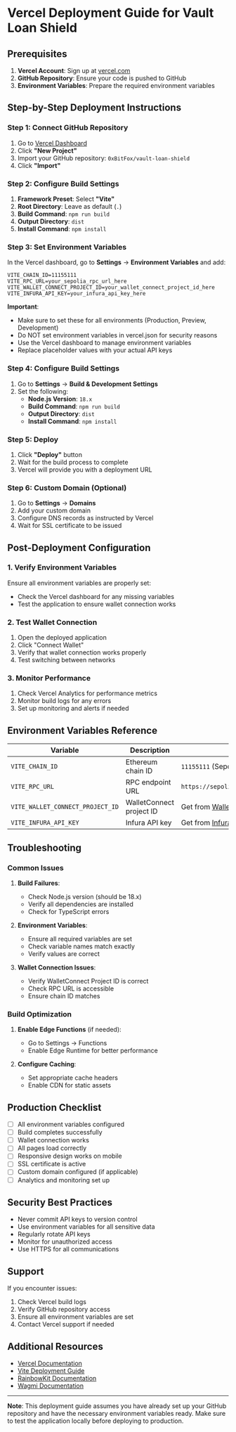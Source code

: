 # Vercel Deployment Guide for Vault Loan Shield

## Prerequisites

1. **Vercel Account**: Sign up at [vercel.com](https://vercel.com)
2. **GitHub Repository**: Ensure your code is pushed to GitHub
3. **Environment Variables**: Prepare the required environment variables

## Step-by-Step Deployment Instructions

### Step 1: Connect GitHub Repository

1. Go to [Vercel Dashboard](https://vercel.com/dashboard)
2. Click **"New Project"**
3. Import your GitHub repository: `0xBitFox/vault-loan-shield`
4. Click **"Import"**

### Step 2: Configure Build Settings

1. **Framework Preset**: Select **"Vite"**
2. **Root Directory**: Leave as default (`.`)
3. **Build Command**: `npm run build`
4. **Output Directory**: `dist`
5. **Install Command**: `npm install`

### Step 3: Set Environment Variables

In the Vercel dashboard, go to **Settings** → **Environment Variables** and add:

```env
VITE_CHAIN_ID=11155111
VITE_RPC_URL=your_sepolia_rpc_url_here
VITE_WALLET_CONNECT_PROJECT_ID=your_wallet_connect_project_id_here
VITE_INFURA_API_KEY=your_infura_api_key_here
```

**Important**: 
- Make sure to set these for all environments (Production, Preview, Development)
- Do NOT set environment variables in vercel.json for security reasons
- Use the Vercel dashboard to manage environment variables
- Replace placeholder values with your actual API keys

### Step 4: Configure Build Settings

1. Go to **Settings** → **Build & Development Settings**
2. Set the following:
   - **Node.js Version**: `18.x`
   - **Build Command**: `npm run build`
   - **Output Directory**: `dist`
   - **Install Command**: `npm install`

### Step 5: Deploy

1. Click **"Deploy"** button
2. Wait for the build process to complete
3. Vercel will provide you with a deployment URL

### Step 6: Custom Domain (Optional)

1. Go to **Settings** → **Domains**
2. Add your custom domain
3. Configure DNS records as instructed by Vercel
4. Wait for SSL certificate to be issued

## Post-Deployment Configuration

### 1. Verify Environment Variables

Ensure all environment variables are properly set:
- Check the Vercel dashboard for any missing variables
- Test the application to ensure wallet connection works

### 2. Test Wallet Connection

1. Open the deployed application
2. Click "Connect Wallet"
3. Verify that wallet connection works properly
4. Test switching between networks

### 3. Monitor Performance

1. Check Vercel Analytics for performance metrics
2. Monitor build logs for any errors
3. Set up monitoring and alerts if needed

## Environment Variables Reference

| Variable | Description | Example |
|----------|-------------|---------|
| `VITE_CHAIN_ID` | Ethereum chain ID | `11155111` (Sepolia) |
| `VITE_RPC_URL` | RPC endpoint URL | `https://sepolia.infura.io/v3/YOUR_KEY` |
| `VITE_WALLET_CONNECT_PROJECT_ID` | WalletConnect project ID | Get from [WalletConnect Cloud](https://cloud.walletconnect.com) |
| `VITE_INFURA_API_KEY` | Infura API key | Get from [Infura Dashboard](https://infura.io) |

## Troubleshooting

### Common Issues

1. **Build Failures**:
   - Check Node.js version (should be 18.x)
   - Verify all dependencies are installed
   - Check for TypeScript errors

2. **Environment Variables**:
   - Ensure all required variables are set
   - Check variable names match exactly
   - Verify values are correct

3. **Wallet Connection Issues**:
   - Verify WalletConnect Project ID is correct
   - Check RPC URL is accessible
   - Ensure chain ID matches

### Build Optimization

1. **Enable Edge Functions** (if needed):
   - Go to Settings → Functions
   - Enable Edge Runtime for better performance

2. **Configure Caching**:
   - Set appropriate cache headers
   - Enable CDN for static assets

## Production Checklist

- [ ] All environment variables configured
- [ ] Build completes successfully
- [ ] Wallet connection works
- [ ] All pages load correctly
- [ ] Responsive design works on mobile
- [ ] SSL certificate is active
- [ ] Custom domain configured (if applicable)
- [ ] Analytics and monitoring set up

## Security Best Practices

- Never commit API keys to version control
- Use environment variables for all sensitive data
- Regularly rotate API keys
- Monitor for unauthorized access
- Use HTTPS for all communications

## Support

If you encounter issues:

1. Check Vercel build logs
2. Verify GitHub repository access
3. Ensure all environment variables are set
4. Contact Vercel support if needed

## Additional Resources

- [Vercel Documentation](https://vercel.com/docs)
- [Vite Deployment Guide](https://vitejs.dev/guide/static-deploy.html)
- [RainbowKit Documentation](https://www.rainbowkit.com/docs/installation)
- [Wagmi Documentation](https://wagmi.sh/)

---

**Note**: This deployment guide assumes you have already set up your GitHub repository and have the necessary environment variables ready. Make sure to test the application locally before deploying to production.